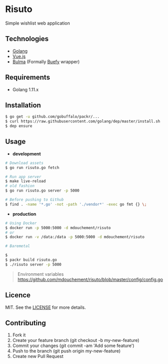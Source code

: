 # Risuto

Simple wishlist web application

## Technologies

- [Golang](https://golang.org/)
- [Vue.js](https://vuejs.org/)
- [Bulma](https://bulma.io/) (Formally [Buefy](https://buefy.github.io) wrapper)

## Requirements

- Golang 1.11.x

## Installation

```bash
$ go get -u github.com/gobuffalo/packr/...
$ curl https://raw.githubusercontent.com/golang/dep/master/install.sh | sh
$ dep ensure
```

## Usage

- **development**

```bash
# Download assets
$ go run risuto.go fetch

# Run app server
$ make live-reload
# old fashion
$ go run risuto.go server -p 5000

# Before pushing to Github
$ find . -name '*.go' -not -path './vendor*' -exec go fmt {} \;
```

- **production**

```bash
# Using Docker
$ docker run -p 5000:5000 -d mdouchement/risuto
# or
$ docker run -v /data:/data -p 5000:5000 -d mdouchement/risuto

# Baremetal

$
$ packr build risuto.go
$ ./risuto server -p 5000
```
> Environment variables https://github.com/mdouchement/risuto/blob/master/config/config.go


## Licence

MIT. See the [LICENSE](https://github.com/mdouchement/risuto/blob/master/LICENSE) for more details.

## Contributing

1. Fork it
2. Create your feature branch (git checkout -b my-new-feature)
3. Commit your changes (git commit -am 'Add some feature')
5. Push to the branch (git push origin my-new-feature)
6. Create new Pull Request
